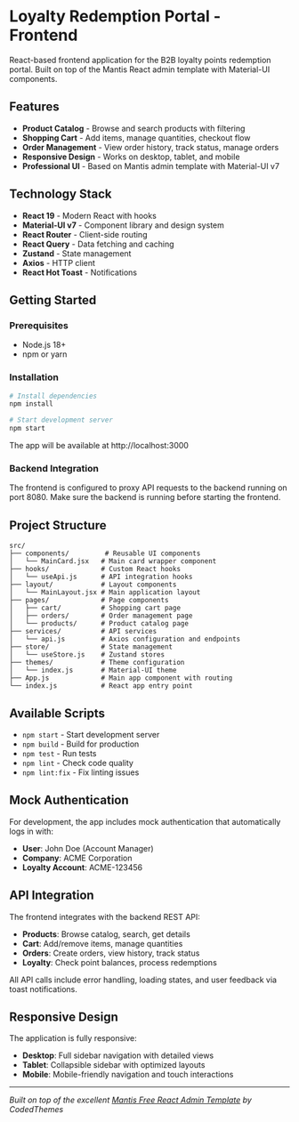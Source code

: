 # Loyalty Redemption Portal - Frontend

React-based frontend application for the B2B loyalty points redemption portal. Built on top of the Mantis React admin template with Material-UI components.

## Features

- **Product Catalog** - Browse and search products with filtering
- **Shopping Cart** - Add items, manage quantities, checkout flow
- **Order Management** - View order history, track status, manage orders
- **Responsive Design** - Works on desktop, tablet, and mobile
- **Professional UI** - Based on Mantis admin template with Material-UI v7

## Technology Stack

- **React 19** - Modern React with hooks
- **Material-UI v7** - Component library and design system
- **React Router** - Client-side routing
- **React Query** - Data fetching and caching
- **Zustand** - State management
- **Axios** - HTTP client
- **React Hot Toast** - Notifications

## Getting Started

### Prerequisites

- Node.js 18+ 
- npm or yarn

### Installation

```bash
# Install dependencies
npm install

# Start development server
npm start
```

The app will be available at http://localhost:3000

### Backend Integration

The frontend is configured to proxy API requests to the backend running on port 8080. Make sure the backend is running before starting the frontend.

## Project Structure

```
src/
├── components/         # Reusable UI components
│   └── MainCard.jsx   # Main card wrapper component
├── hooks/             # Custom React hooks
│   └── useApi.js      # API integration hooks
├── layout/            # Layout components
│   └── MainLayout.jsx # Main application layout
├── pages/             # Page components
│   ├── cart/          # Shopping cart page
│   ├── orders/        # Order management page
│   └── products/      # Product catalog page
├── services/          # API services
│   └── api.js         # Axios configuration and endpoints
├── store/             # State management
│   └── useStore.js    # Zustand stores
├── themes/            # Theme configuration
│   └── index.js       # Material-UI theme
├── App.js             # Main app component with routing
└── index.js           # React app entry point
```

## Available Scripts

- `npm start` - Start development server
- `npm build` - Build for production
- `npm test` - Run tests
- `npm lint` - Check code quality
- `npm lint:fix` - Fix linting issues

## Mock Authentication

For development, the app includes mock authentication that automatically logs in with:

- **User**: John Doe (Account Manager)
- **Company**: ACME Corporation  
- **Loyalty Account**: ACME-123456

## API Integration

The frontend integrates with the backend REST API:

- **Products**: Browse catalog, search, get details
- **Cart**: Add/remove items, manage quantities
- **Orders**: Create orders, view history, track status
- **Loyalty**: Check point balances, process redemptions

All API calls include error handling, loading states, and user feedback via toast notifications.

## Responsive Design

The application is fully responsive:

- **Desktop**: Full sidebar navigation with detailed views
- **Tablet**: Collapsible sidebar with optimized layouts  
- **Mobile**: Mobile-friendly navigation and touch interactions

---

*Built on top of the excellent [Mantis Free React Admin Template](https://mantisdashboard.com/free/) by CodedThemes*
